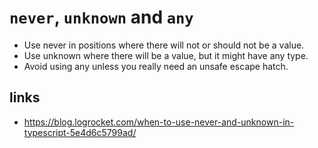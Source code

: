 # `never`, `unknown` and `any`

- Use never in positions where there will not or should not be a value.
- Use unknown where there will be a value, but it might have any type.
- Avoid using any unless you really need an unsafe escape hatch.

## links

- https://blog.logrocket.com/when-to-use-never-and-unknown-in-typescript-5e4d6c5799ad/
